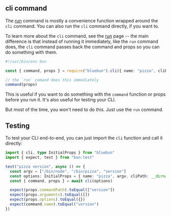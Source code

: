 ## cli command

The [run](./run.md) command is mostly a convenience function wrapped around the `cli` command. You can also run the `cli` command directly, if you want to.

To learn more about the `cli` command, see the [run](./run.md) page -- the main difference is that instead of running it immediately, like the `run` command does, the `cli` command passes back the command and props so you can do something with them.

```ts
#!/usr/bin/env bun

const { command, props } = require("bluebun").cli({ name: "pizza", cliPath: __dirname + "/cli" })

// the `run` comand does this immediately
command(props)
```

This is useful if you want to do something with the `command` function or props before you run it. It's also useful for testing your CLI.

But most of the time, you won't need to do this. Just use the `run` command.

## Testing

To test your CLI end-to-end, you can just import the `cli` function and call it directly:

```ts
import { cli, type InitialProps } from "bluebun"
import { expect, test } from "bun:test"

test("pizza version", async () => {
  const argv = ["/bin/node", "/bin/pizza", "version"]
  const options: InitialProps = { name: "pizza", argv, cliPath: __dirname + "/../cli" }
  const { command, props } = await cli(options)

  expect(props.commandPath).toEqual(["version"])
  expect(props.arguments).toEqual([])
  expect(props.options).toEqual({})
  expect(command.name).toEqual("version")
})
```
